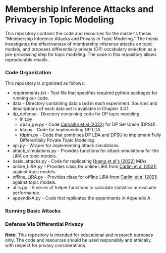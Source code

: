 # Membership Inference Attacks and Privacy in Topic Modeling

This repository contains the code and resources for the master's thesis "Membership Inference Attacks and Privacy in Topic Modeling." The thesis investigates the effectiveness of membership inference attacks on topic models, and proposes differentially private (DP) vocabulary selection as a pre-processing step for topic modeling. The code in this repository allows reproducable results.

### Code Organization

This repository is organized as follows:

- requirements.txt - Text file that specifies required python packages for running our code.
- data - Directory containing data used in each experiment. Sources and descriptions of each data set is available in Chapter 3.3.1.
- dp_defense - Directory containing code for DP topic modeling.
  - init.py
  - dpsu_gw.py - Code [Carvalho et al (2022)](https://github.com/ricardocarvalhods/diff-private-set-union) for DP Set Union (DPSU).
  - lda.py - Code for implementing DP LDA.
  - fdptm.py - Code that combines DP LDA and DPSU to implement Fully Differentially Private Topic Modeling.
- api.py - Wraper for implementing attack simulations.
- attack_simulations.py - Provides functions for attack simulations for the LiRA on topic models.
- basic_attacks.py - Code for replicating [Huang et al's (2022)](https://jcst.ict.ac.cn/EN/10.1007/s11390-022-2425-x) MIAs.
- online_LiRA.py - Provides class for online LiRA from [Carlini et al (2021)](https://arxiv.org/abs/2112.03570) against topic models.
- offline_LiRA.py - Provides class for offline LiRA from [Carlini et al (2021)](https://arxiv.org/abs/2112.03570) against topic models.
- utils.py - A series of helper functions to calculate statistics or evaluate performance.
- appendixA.py - Code that replicates the experiments in Appendix A.

### Running Basic Attacks

### Defense Via Differential Privacy

**Note:** This repository is intended for educational and research purposes only. The code and resources should be used responsibly and ethically, with respect for privacy considerations.
